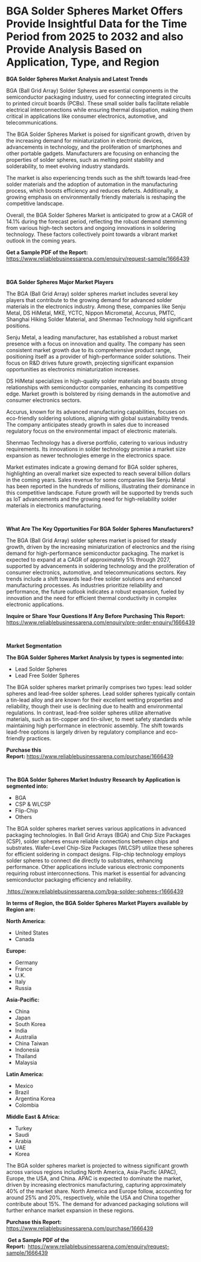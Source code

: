 <p><h1>BGA Solder Spheres Market Offers Provide Insightful Data for the Time Period from 2025 to 2032 and also Provide Analysis Based on Application, Type, and Region</h1></p><p><strong>BGA Solder Spheres Market Analysis and Latest Trends</strong></p>
<p><p>BGA (Ball Grid Array) Solder Spheres are essential components in the semiconductor packaging industry, used for connecting integrated circuits to printed circuit boards (PCBs). These small solder balls facilitate reliable electrical interconnections while ensuring thermal dissipation, making them critical in applications like consumer electronics, automotive, and telecommunications.</p><p>The BGA Solder Spheres Market is poised for significant growth, driven by the increasing demand for miniaturization in electronic devices, advancements in technology, and the proliferation of smartphones and other portable gadgets. Manufacturers are focusing on enhancing the properties of solder spheres, such as melting point stability and solderability, to meet evolving industry standards.</p><p>The market is also experiencing trends such as the shift towards lead-free solder materials and the adoption of automation in the manufacturing process, which boosts efficiency and reduces defects. Additionally, a growing emphasis on environmentally friendly materials is reshaping the competitive landscape.</p><p>Overall, the BGA Solder Spheres Market is anticipated to grow at a CAGR of 14.1% during the forecast period, reflecting the robust demand stemming from various high-tech sectors and ongoing innovations in soldering technology. These factors collectively point towards a vibrant market outlook in the coming years.</p></p>
<p><strong>Get a Sample PDF of the Report:&nbsp;</strong> <a href="https://www.reliablebusinessarena.com/enquiry/request-sample/1666439?utm_campaign=3582&utm_medium=2&utm_source=Github&utm_content=ia&utm_term=16042025&utm_id=bga-solder-spheres">https://www.reliablebusinessarena.com/enquiry/request-sample/1666439</a></p>
<p>&nbsp;</p>
<p><strong>BGA Solder Spheres Major Market Players</strong></p>
<p><p>The BGA (Ball Grid Array) solder spheres market includes several key players that contribute to the growing demand for advanced solder materials in the electronics industry. Among these, companies like Senju Metal, DS HiMetal, MKE, YCTC, Nippon Micrometal, Accurus, PMTC, Shanghai Hiking Solder Material, and Shenmao Technology hold significant positions.</p><p>Senju Metal, a leading manufacturer, has established a robust market presence with a focus on innovation and quality. The company has seen consistent market growth due to its comprehensive product range, positioning itself as a provider of high-performance solder solutions. Their focus on R&D drives future growth, projecting significant expansion opportunities as electronics miniaturization increases.</p><p>DS HiMetal specializes in high-quality solder materials and boasts strong relationships with semiconductor companies, enhancing its competitive edge. Market growth is bolstered by rising demands in the automotive and consumer electronics sectors.</p><p>Accurus, known for its advanced manufacturing capabilities, focuses on eco-friendly soldering solutions, aligning with global sustainability trends. The company anticipates steady growth in sales due to increased regulatory focus on the environmental impact of electronic materials.</p><p>Shenmao Technology has a diverse portfolio, catering to various industry requirements. Its innovations in solder technology promise a market size expansion as newer technologies emerge in the electronics space.</p><p>Market estimates indicate a growing demand for BGA solder spheres, highlighting an overall market size expected to reach several billion dollars in the coming years. Sales revenue for some companies like Senju Metal has been reported in the hundreds of millions, illustrating their dominance in this competitive landscape. Future growth will be supported by trends such as IoT advancements and the growing need for high-reliability solder materials in electronics manufacturing.</p></p>
<p>&nbsp;</p>
<p><strong>What Are The Key Opportunities For BGA Solder Spheres Manufacturers?</strong></p>
<p><p>The BGA (Ball Grid Array) solder spheres market is poised for steady growth, driven by the increasing miniaturization of electronics and the rising demand for high-performance semiconductor packaging. The market is expected to expand at a CAGR of approximately 5% through 2027, supported by advancements in soldering technology and the proliferation of consumer electronics, automotive, and telecommunications sectors. Key trends include a shift towards lead-free solder solutions and enhanced manufacturing processes. As industries prioritize reliability and performance, the future outlook indicates a robust expansion, fueled by innovation and the need for efficient thermal conductivity in complex electronic applications.</p></p>
<p><strong>Inquire or Share Your Questions If Any Before Purchasing This Report:</strong> <a href="https://www.reliablebusinessarena.com/enquiry/pre-order-enquiry/1666439?utm_campaign=3582&utm_medium=2&utm_source=Github&utm_content=ia&utm_term=16042025&utm_id=bga-solder-spheres">https://www.reliablebusinessarena.com/enquiry/pre-order-enquiry/1666439</a></p>
<p>&nbsp;</p>
<p><strong>Market Segmentation</strong></p>
<p><strong>The BGA Solder Spheres Market Analysis by types is segmented into:</strong></p>
<p><ul><li>Lead Solder Spheres</li><li>Lead Free Solder Spheres</li></ul></p>
<p><p>The BGA solder spheres market primarily comprises two types: lead solder spheres and lead-free solder spheres. Lead solder spheres typically contain a tin-lead alloy and are known for their excellent wetting properties and reliability, though their use is declining due to health and environmental regulations. In contrast, lead-free solder spheres utilize alternative materials, such as tin-copper and tin-silver, to meet safety standards while maintaining high performance in electronic assembly. The shift towards lead-free options is largely driven by regulatory compliance and eco-friendly practices.</p></p>
<p><strong>Purchase this Report:&nbsp;</strong><a href="https://www.reliablebusinessarena.com/purchase/1666439?utm_campaign=3582&utm_medium=2&utm_source=Github&utm_content=ia&utm_term=16042025&utm_id=bga-solder-spheres">https://www.reliablebusinessarena.com/purchase/1666439</a></p>
<p>&nbsp;</p>
<p><strong>The BGA Solder Spheres Market Industry Research by Application is segmented into:</strong></p>
<p><ul><li>BGA</li><li>CSP & WLCSP</li><li>Flip-Chip</li><li>Others</li></ul></p>
<p><p>The BGA solder spheres market serves various applications in advanced packaging technologies. In Ball Grid Arrays (BGA) and Chip Size Packages (CSP), solder spheres ensure reliable connections between chips and substrates. Wafer-Level Chip-Size Packages (WLCSP) utilize these spheres for efficient soldering in compact designs. Flip-chip technology employs solder spheres to connect die directly to substrates, enhancing performance. Other applications include various electronic components requiring robust interconnections. This market is essential for advancing semiconductor packaging efficiency and reliability.</p></p>
<p><a href="https://www.reliablebusinessarena.com/bga-solder-spheres-r1666439?utm_campaign=3582&utm_medium=2&utm_source=Github&utm_content=ia&utm_term=16042025&utm_id=bga-solder-spheres">&nbsp;https://www.reliablebusinessarena.com/bga-solder-spheres-r1666439</a></p>
<p><strong>In terms of Region, the BGA Solder Spheres Market Players available by Region are:</strong></p>
<p>
    <p> <strong> North America: </strong>
        <ul>
            <li>United States</li>
            <li>Canada</li>
        </ul>
        </p> 
    <p> <strong> Europe: </strong>
        <ul>
            <li>Germany</li>
            <li>France</li>
            <li>U.K.</li>
            <li>Italy</li>
            <li>Russia</li>
        </ul>
        </p> 
    <p> <strong> Asia-Pacific: </strong>
        <ul>
            <li>China</li>
            <li>Japan</li>
            <li>South Korea</li>
            <li>India</li>
            <li>Australia</li>
            <li>China Taiwan</li>
            <li>Indonesia</li>
            <li>Thailand</li>
            <li>Malaysia</li>
        </ul>
        </p> 
    <p> <strong> Latin America: </strong>
        <ul>
            <li>Mexico</li>
            <li>Brazil</li>
            <li>Argentina Korea</li>
            <li>Colombia</li>
        </ul>
        </p> 
    <p> <strong> Middle East & Africa: </strong>
        <ul>
            <li>Turkey</li>
            <li>Saudi</li>
            <li>Arabia</li>
            <li>UAE</li>
            <li>Korea</li>
        </ul>
    </p>
    </p>
<p><p>The BGA solder spheres market is projected to witness significant growth across various regions including North America, Asia-Pacific (APAC), Europe, the USA, and China. APAC is expected to dominate the market, driven by increasing electronics manufacturing, capturing approximately 40% of the market share. North America and Europe follow, accounting for around 25% and 20%, respectively, while the USA and China together contribute about 15%. The demand for advanced packaging solutions will further enhance market expansion in these regions.</p></p>
<p><strong>Purchase this Report: </strong><a href="https://www.reliablebusinessarena.com/purchase/1666439?utm_campaign=3582&utm_medium=2&utm_source=Github&utm_content=ia&utm_term=16042025&utm_id=bga-solder-spheres">https://www.reliablebusinessarena.com/purchase/1666439</a></p>
<p>&nbsp;<strong>Get a Sample PDF of the Report:&nbsp;&nbsp;</strong><a href="https://www.reliablebusinessarena.com/enquiry/request-sample/1666439?utm_campaign=3582&utm_medium=2&utm_source=Github&utm_content=ia&utm_term=16042025&utm_id=bga-solder-spheres">https://www.reliablebusinessarena.com/enquiry/request-sample/1666439</a></p>
<p><strong></strong></p>
<p><p></p><p></p><p></p></p>